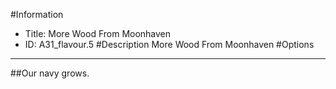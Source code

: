 #Information
 - Title: More Wood From Moonhaven
 - ID: A31_flavour.5
#Description
More Wood From Moonhaven
#Options

___
##Our navy grows.
